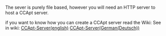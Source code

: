 The sever is purely file based, however you will need an HTTP server to host a CCApt server.

if you want to know how you can create a CCApt server read the Wiki:
See in wiki:
[CCApt-Server(english)](https://github.com/LeMoonStar/CCApt/wiki/Server-english)
[CCApt-Server(German(Deutsch))](https://github.com/LeMoonStar/CCApt/wiki/Server-German)

